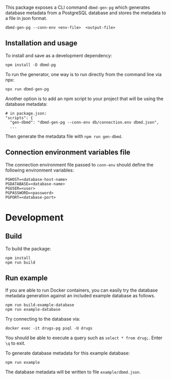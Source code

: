 This package exposes a CLI command `dbmd-gen-pg` which generates database metadata
from a PostgreSQL database and stores the metadata to a file in json format.

```
dbmd-gen-pg --conn-env <env-file>  <output-file>
```

## Installation and usage
To install and save as a development dependency:
```
npm install -D dbmd-pg
```

To run the generator, one way is to run directly from the command line via npx:
```
npx run dbmd-gen-pg
```

Another option is to add an npm script to your project that will be using the
database metadata:
```
# in package.json:
"scripts": {
  "gen-dbmd": "dbmd-gen-pg --conn-env db/connection.env dbmd.json",
  ...
```
Then generate the metadata file with `npm run gen-dbmd`.

## Connection environment variables file
The connection environment file passed to `conn-env` should define
the following environment variables:

```
PGHOST=<database-host-name>
PGDATABASE=<database-name>
PGUSER=<user>
PGPASSWORD=<password>
PGPORT=<database-port>
```

# Development

## Build
To build the package:
```
npm install
npm run build
```

## Run example
If you are able to run Docker containers, you can easily try the database metadata generation against
an included example database as follows.
```
npm run build-example-database
npm run example-database
```

Try connecting to the database via:
```
docker exec -it drugs-pg psql -U drugs
```
You should be able to execute a query such as `select * from drug;`. Enter `\q` to exit.

To generate database metadata for this example database:
```
npm run example
```

The database metadata will be written to file `example/dbmd.json`.
